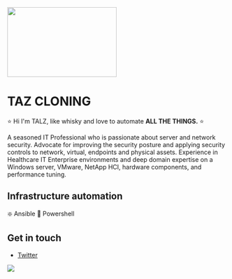 
<img src="https://davidcel.is/gifs/cinemagraphs/whiskey-pour.gif" width="250" height="160"/>

# TAZ CLONING

⭐ Hi I'm TALZ, like whisky and love to automate **ALL THE THINGS.** ⭐ 

A seasoned IT Professional who is passionate about server and network security. Advocate for improving the security posture and applying security controls to network, virtual, endpoints and physical assets. Experience in Healthcare IT Enterprise environments and deep domain expertise on a Windows server, VMware, NetApp HCI, hardware components, and performance tuning.

## Infrastructure automation
❇️ Ansible
🌟 Powershell


## Get in touch
- [Twitter](https://twitter.com/talzcloning)



![](https://komarev.com/ghpvc/?username=talzcloning)
